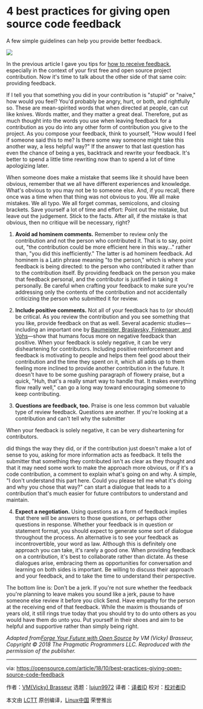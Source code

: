 4 best practices for giving open source code feedback
======
A few simple guidelines can help you provide better feedback.

![](https://opensource.com/sites/default/files/styles/image-full-size/public/lead-images/email_mail_box_envelope_send_blue.jpg?itok=6Epj47H6)

In the previous article I gave you tips for [how to receive feedback][1], especially in the context of your first free and open source project contribution. Now it's time to talk about the other side of that same coin: providing feedback.

If I tell you that something you did in your contribution is "stupid" or "naive," how would you feel? You'd probably be angry, hurt, or both, and rightfully so. These are mean-spirited words that when directed at people, can cut like knives. Words matter, and they matter a great deal. Therefore, put as much thought into the words you use when leaving feedback for a contribution as you do into any other form of contribution you give to the project. As you compose your feedback, think to yourself, "How would I feel if someone said this to me? Is there some way someone might take this another way, a less helpful way?" If the answer to that last question has even the chance of being a yes, backtrack and rewrite your feedback. It's better to spend a little time rewriting now than to spend a lot of time apologizing later.

When someone does make a mistake that seems like it should have been obvious, remember that we all have different experiences and knowledge. What's obvious to you may not be to someone else. And, if you recall, there once was a time when that thing was not obvious to you. We all make mistakes. We all typo. We all forget commas, semicolons, and closing brackets. Save yourself a lot of time and effort: Point out the mistake, but leave out the judgement. Stick to the facts. After all, if the mistake is that obvious, then no critique will be necessary, right?

  1. **Avoid ad hominem comments.** Remember to review only the contribution and not the person who contributed it. That is to say, point out,  "the contribution could be more efficient here in this way…" rather than, "you did this inefficiently." The latter is ad hominem feedback. Ad hominem is a Latin phrase meaning "to the person," which is where your feedback is being directed: to the person who contributed it rather than to the contribution itself. By providing feedback on the person you make that feedback personal, and the contributor is justified in taking it personally. Be careful when crafting your feedback to make sure you're addressing only the contents of the contribution and not accidentally criticizing the person who submitted it for review.

  2. **Include positive comments.** Not all of your feedback has to (or should) be critical. As you review the contribution and you see something that you like, provide feedback on that as well. Several academic studies—including an important one by [Baumeister, Braslavsky, Finkenauer, and Vohs][2]—show that humans focus more on negative feedback than positive. When your feedback is solely negative, it can be very disheartening for contributors. Including positive reinforcement and feedback is motivating to people and helps them feel good about their contribution and the time they spent on it, which all adds up to them feeling more inclined to provide another contribution in the future. It doesn't have to be some gushing paragraph of flowery praise, but a quick, "Huh, that's a really smart way to handle that. It makes everything flow really well," can go a long way toward encouraging someone to keep contributing.

  3. **Questions are feedback, too.** Praise is one less common but valuable type of review feedback. Questions are another. If you're looking at a contribution and can't tell why the submitter

When your feedback is solely negative, it can be very disheartening for contributors.

did things the way they did, or if the contribution just doesn't make a lot of sense to you, asking for more information acts as feedback. It tells the submitter that something they contributed isn't as clear as they thought and that it may need some work to make the approach more obvious, or if it's a code contribution, a comment to explain what's going on and why. A simple, "I don't understand this part here. Could you please tell me what it's doing and why you chose that way?" can start a dialogue that leads to a contribution that's much easier for future contributors to understand and maintain.

  4. **Expect a negotiation.** Using questions as a form of feedback implies that there will be answers to those questions, or perhaps other questions in response. Whether your feedback is in question or statement format, you should expect to generate some sort of dialogue throughout the process. An alternative is to see your feedback as incontrovertible, your word as law. Although this is definitely one approach you can take, it's rarely a good one. When providing feedback on a contribution, it's best to collaborate rather than dictate. As these dialogues arise, embracing them as opportunities for conversation and learning on both sides is important. Be willing to discuss their approach and your feedback, and to take the time to understand their perspective.




The bottom line is: Don't be a jerk. If you're not sure whether the feedback you're planning to leave makes you sound like a jerk, pause to have someone else review it before you click Send. Have empathy for the person at the receiving end of that feedback. While the maxim is thousands of years old, it still rings true today that you should try to do unto others as you would have them do unto you. Put yourself in their shoes and aim to be helpful and supportive rather than simply being right.

_Adapted from[Forge Your Future with Open Source][3] by VM (Vicky) Brasseur, Copyright © 2018 The Pragmatic Programmers LLC. Reproduced with the permission of the publisher._

--------------------------------------------------------------------------------

via: https://opensource.com/article/18/10/best-practices-giving-open-source-code-feedback

作者：[VM(Vicky) Brasseur][a]
选题：[lujun9972][b]
译者：[译者ID](https://github.com/译者ID)
校对：[校对者ID](https://github.com/校对者ID)

本文由 [LCTT](https://github.com/LCTT/TranslateProject) 原创编译，[Linux中国](https://linux.cn/) 荣誉推出

[a]: https://opensource.com/users/vmbrasseur
[b]: https://github.com/lujun9972
[1]: https://opensource.com/article/18/10/6-tips-receiving-feedback
[2]: https://www.msudenver.edu/media/content/sri-taskforce/documents/Baumeister-2001.pdf
[3]: http://www.pragprog.com/titles/vbopens
